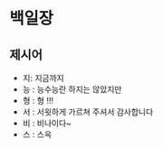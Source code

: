 # 백일장

## 제시어
- 지: 지금까지
- 능 : 능수능란 하지는 않았지만
- 형 : 형 !!!
- 서 : 서윗하게 가르쳐 주셔서 감사합니다
- 비 : 비나이다~
- 스 : 스윽
